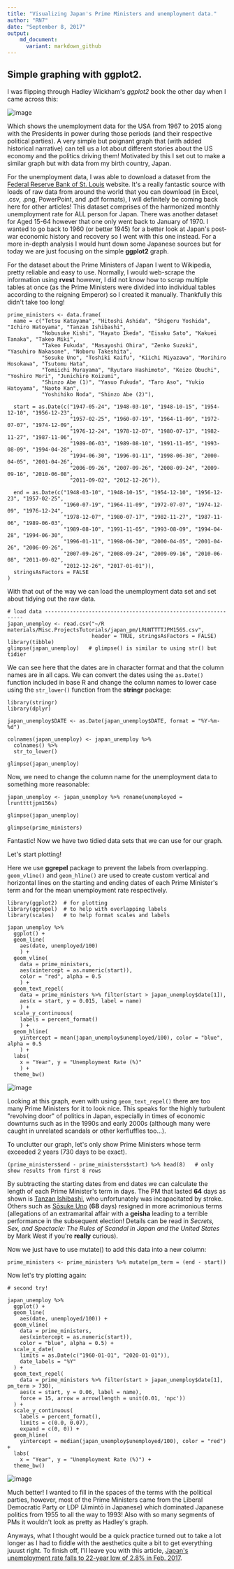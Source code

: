 ```yaml
---
title: "Visualizing Japan's Prime Ministers and unemployment data."
author: "RN7"
date: "September 8, 2017"
output:
    md_document:
      variant: markdown_github
---
```


## Simple graphing with ggplot2. 

I was flipping through Hadley Wickham's *ggplot2* book the other day when I came across this:

![image](../assets/2015-01-27-japan-unemploy-pm_files/hadleys-plot-1.png)

Which shows the unemployment data for the USA from 1967 to 2015 along with the Presidents in power during those periods (and their respective political parties). A very simple but poignant graph that (with added historical narrative) can tell us a lot about different stories about the US economy and the politics driving them! Motivated by this I set out to make a similar graph but with data from my birth country, Japan.

For the unemployment data, I was able to download a dataset from the <a href = "https://fred.stlouisfed.org/series/LRHUTTTTJPM156S">Federal Reserve Bank of St. Louis</a> website. It's a really fantastic source with loads of raw data from around the world that you can download (in Excel, .csv, .png, PowerPoint, and .pdf formats), I will definitely be coming back here for other articles! This dataset comprises of the harmonized monthly unemployment rate for ALL person for Japan. There was another dataset for Aged 15-64 however that one only went back to January of 1970. I wanted to go back to 1960 (or better 1945) for a better look at Japan's post-war economic history and recovery so I went with this one instead. For a more in-depth analysis I would hunt down some Japanese sources but for today we are just focusing on the simple **ggplot2** graph.

For the dataset about the Prime Ministers of Japan I went to Wikipedia, pretty reliable and easy to use. Normally, I would web-scrape the information using **rvest** however, I did not know how to scrap multiple tables at once (as the Prime Ministers were divided into individual tables according to the reigning Emperor) so I created it manually. Thankfully this didn't take too long!

```{r create prime ministers data set}
prime_ministers <- data.frame(
  name = c("Tetsu Katayama", "Hitoshi Ashida", "Shigeru Yoshida", "Ichiro Hatoyama", "Tanzan Ishibashi",
           "Nobusuke Kishi", "Hayato Ikeda", "Eisaku Sato", "Kakuei Tanaka", "Takeo Miki",
           "Takeo Fukuda", "Masayoshi Ohira", "Zenko Suzuki", "Yasuhiro Nakasone", "Noboru Takeshita",
           "Sosuke Uno", "Toshiki Kaifu", "Kiichi Miyazawa", "Morihiro Hosokawa", "Tsutomu Hata",
           "Tomiichi Murayama", "Ryutaro Hashimoto", "Keizo Obuchi", "Yoshiro Mori", "Junichiro Koizumi",
           "Shinzo Abe (1)", "Yasuo Fukuda", "Taro Aso", "Yukio Hatoyama", "Naoto Kan",
           "Yoshihiko Noda", "Shinzo Abe (2)"),
  
  start = as.Date(c("1947-05-24", "1948-03-10", "1948-10-15", "1954-12-10", "1956-12-23",
                    "1957-02-25", "1960-07-19", "1964-11-09", "1972-07-07", "1974-12-09",
                    "1976-12-24", "1978-12-07", "1980-07-17", "1982-11-27", "1987-11-06",
                    "1989-06-03", "1989-08-10", "1991-11-05", "1993-08-09", "1994-04-28",
                    "1994-06-30", "1996-01-11", "1998-06-30", "2000-04-05", "2001-04-26",
                    "2006-09-26", "2007-09-26", "2008-09-24", "2009-09-16", "2010-06-08",
                    "2011-09-02", "2012-12-26")),
  
  end = as.Date(c("1948-03-10", "1948-10-15", "1954-12-10", "1956-12-23", "1957-02-25",
                  "1960-07-19", "1964-11-09", "1972-07-07", "1974-12-09", "1976-12-24",
                  "1978-12-07", "1980-07-17", "1982-11-27", "1987-11-06", "1989-06-03",
                  "1989-08-10", "1991-11-05", "1993-08-09", "1994-04-28", "1994-06-30",
                  "1996-01-11", "1998-06-30", "2000-04-05", "2001-04-26", "2006-09-26",
                  "2007-09-26", "2008-09-24", "2009-09-16", "2010-06-08", "2011-09-02",
                  "2012-12-26", "2017-01-01")),
  stringsAsFactors = FALSE
)
```

With that out of the way we can load the unemployment data set and set about tidying out the raw data.

```{r load data, warning=FALSE}
# load data ---------------------------------------------------------------
japan_unemploy <- read.csv("~/R materials/Misc.ProjectsTutorials/japan_pm/LRUNTTTTJPM156S.csv", 
                           header = TRUE, stringsAsFactors = FALSE)
library(tibble)
glimpse(japan_unemploy)   # glimpse() is similar to using str() but tidier
```

  We can see here that the dates are in character format and that the column names are in all caps. We can convert the dates using the `as.Date()` function included in base R and change the column names to lower case using the `str_lower()` function from the **stringr** package:

```{r set date format, warning=FALSE}
library(stringr)
library(dplyr)

japan_unemploy$DATE <- as.Date(japan_unemploy$DATE, format = "%Y-%m-%d")

colnames(japan_unemploy) <- japan_unemploy %>% 
  colnames() %>% 
  str_to_lower()

glimpse(japan_unemploy)
```

Now, we need to change the column name for the unemployment data to something more reasonable:

```{r rename column, warning=FALSE}
japan_unemploy <- japan_unemploy %>% rename(unemployed = lrunttttjpm156s)

glimpse(japan_unemploy)

glimpse(prime_ministers)
```

Fantastic! Now we have two tidied data sets that we can use for our graph.

Let's start plotting!

Here we use **ggrepel** package to prevent the labels from overlapping. `geom_vline()` and `geom_hline()` are used to create custom vertical and horizontal lines on the starting and ending dates of each Prime Minister's term and for the mean unemployment rate respectively.

```{r first plot, warning=FALSE}
library(ggplot2)  # for plotting
library(ggrepel)  # to help with overlapping labels
library(scales)   # to help format scales and labels

japan_unemploy %>% 
  ggplot() +
  geom_line(
    aes(date, unemployed/100)
    ) +
  geom_vline(
    data = prime_ministers, 
    aes(xintercept = as.numeric(start)),
    color = "red", alpha = 0.5
    ) +
  geom_text_repel(
    data = prime_ministers %>% filter(start > japan_unemploy$date[1]),
    aes(x = start, y = 0.015, label = name)
    ) +
  scale_y_continuous(
    labels = percent_format()
    ) +
  geom_hline(
    yintercept = mean(japan_unemploy$unemployed/100), color = "blue", alpha = 0.5
    ) +
  labs(
    x = "Year", y = "Unemployment Rate (%)"
    ) +
  theme_bw()

```
![image](../assets/2015-01-27-japan-unemploy-pm_files/first-plot-1.png)

Looking at this graph, even with using `geom_text_repel()` there are too many Prime Ministers for it to look nice. This speaks for the highly turbulent "revolving door" of politics in Japan, especially in times of economic downturns such as in the 1990s and early 2000s (although many were caught in unrelated scandals or other kerfluffles too...). 

To unclutter our graph, let's only show Prime Ministers whose term exceeded 2 years (730 days to be exact). 

```{r PM_term calculate}
(prime_ministers$end - prime_ministers$start) %>% head(8)   # only show results from first 8 rows
```

By subtracting the starting dates from end dates we can calculate the length of each Prime Minister's term in days. The PM that lasted **64** days as shown is <a href = "https://en.wikipedia.org/wiki/Tanzan_Ishibashi">Tanzan Ishibashi</a>, who unfortunately was incapacitated by stroke. Others such as <a href = "https://en.wikipedia.org/wiki/S%C5%8Dsuke_Uno">S&#333;suke Uno</a> (**68** days) resigned in more acrimonious terms (allegations of an extramarital affair with a **geisha** leading to a terrible performance in the subsequent election! Details can be read in *Secrets, Sex, and Spectacle: The Rules of Scandal in Japan and the United States* by Mark West if you're **really** curious).

Now we just have to use mutate() to add this data into a new column:

```{r PM_term add}
prime_ministers <- prime_ministers %>% mutate(pm_term = (end - start))
```

Now let's try plotting again:

```{r plot again}
# second try!

japan_unemploy %>% 
  ggplot() +
  geom_line(
    aes(date, unemployed/100)) +
  geom_vline(
    data = prime_ministers, 
    aes(xintercept = as.numeric(start)),
    color = "blue", alpha = 0.5) +
  scale_x_date(
    limits = as.Date(c("1960-01-01", "2020-01-01")),
    date_labels = "%Y"
  ) +
  geom_text_repel(
    data = prime_ministers %>% filter(start > japan_unemploy$date[1], pm_term > 730),
    aes(x = start, y = 0.06, label = name), 
    force = 15, arrow = arrow(length = unit(0.01, 'npc'))
  ) +
  scale_y_continuous(
    labels = percent_format(), 
    limits = c(0.0, 0.07),
    expand = c(0, 0)) +
  geom_hline(
    yintercept = median(japan_unemploy$unemployed/100), color = "red") +
  labs(
    x = "Year", y = "Unemployment Rate (%)") +
  theme_bw()

```
![image](../assets/2015-01-27-japan-unemploy-pm_files/plot-again-1.png)

Much better! I wanted to fill in the spaces of the terms with the political parties, however, most of the Prime Ministers came from the Liberal Democratic Party or LDP (Jimint&#333; in Japanese) which dominated Japanese politics from 1955 to all the way to 1993! Also with so many segments of PMs it wouldn't look as pretty as Hadley's graph.

Anyways, what I thought would be a quick practice turned out to take a lot longer as I had to fiddle with the aesthetics quite a bit to get everything juuust right. To finish off, I'll leave you with this article, <a href = https://www.japantimes.co.jp/news/2017/03/31/business/economy-business/joblessness-falls-22-year-low-2-8-february/> Japan's unemployment rate falls to 22-year low of 2.8% in Feb. 2017</a>.
